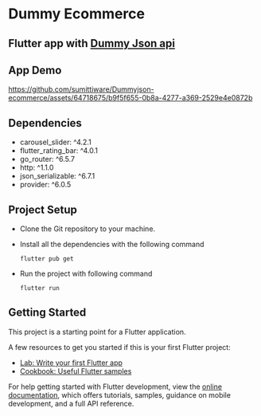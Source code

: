 # Dummy Ecommerce
## Flutter app with [Dummy Json api](https://dummyjson.com/)

## App Demo
https://github.com/sumittiware/Dummyjson-ecommerce/assets/64718675/b9f5f655-0b8a-4277-a369-2529e4e0872b

## Dependencies
  - carousel_slider: ^4.2.1
  - flutter_rating_bar: ^4.0.1
  - go_router: ^6.5.7
  - http: ^1.1.0
  - json_serializable: ^6.7.1
  - provider: ^6.0.5

## Project Setup
- Clone the Git repository to your machine.
- Install all the dependencies with the following command
  
      flutter pub get
- Run the project with following command

      flutter run

## Getting Started

This project is a starting point for a Flutter application.

A few resources to get you started if this is your first Flutter project:

- [Lab: Write your first Flutter app](https://docs.flutter.dev/get-started/codelab)
- [Cookbook: Useful Flutter samples](https://docs.flutter.dev/cookbook)

For help getting started with Flutter development, view the
[online documentation](https://docs.flutter.dev/), which offers tutorials,
samples, guidance on mobile development, and a full API reference.
